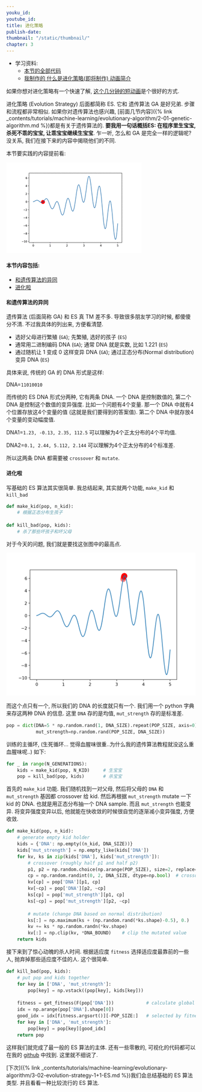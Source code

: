```yaml
---
youku_id:
youtube_id:
title: 进化策略
publish-date:
thumbnail: "/static/thumbnail/"
chapter: 3
---
```



* 学习资料:
  * [本节的全部代码](https://github.com/MorvanZhou/Evolutionary-Algorithm/blob/master/tutorial-contents/Evolution%20Strategy/Evolution%20Strategy%20Basic.py)
  * [我制作的 什么是进化策略(即将制作) 动画简介](#)

如果你想对进化策略有一个快速了解, [这个几分钟的短动画](#)是个很好的方式.

进化策略 (Evolution Strategy) 后面都简称 ES. 它和 遗传算法 GA 是好兄弟. 步骤和流程都非常相似.
如果你对遗传算法也感兴趣, [前面几节内容]({% link _contents/tutorials/machine-learning/evolutionary-algorithm/2-01-genetic-algorithm.md %})都是有关于遗传算法的.
**要我用一句话概括ES: 在程序里生宝宝, 杀死不乖的宝宝, 让乖宝宝继续生宝宝**. 乍一听, 怎么和 GA 是完全一样的逻辑呢?
没关系, 我们在接下来的内容中揭晓他们的不同.

本节要实践的内容提前看:

<img class="course-image" src="/static/results/evolutionary-algorithm/3-1-0.gif">


#### 本节内容包括:

* [和遗传算法的异同](#2GA)
* [进化啦](#eval)


<h4 class="tut-h4-pad" id="2GA">和遗传算法的异同</h4>

遗传算法 (后面简称 GA) 和 ES 真 TM 差不多. 导致很多朋友学习的时候, 都傻傻分不清.
不过我具体的列出来, 方便看清楚.

* 选好父母进行繁殖 (`GA`); 先繁殖, 选好的孩子 (`ES`)
* 通常用二进制编码 DNA (`GA`); 通常 DNA 就是实数, 比如 1.221 (`ES`)
* 通过随机让 1 变成 0 这样变异 DNA (`GA`); 通过正态分布(Normal distribution)变异 DNA (`ES`)

具体来说, 传统的 GA 的 DNA 形式是这样:

DNA=`11010010`

而传统的 ES DNA 形式分两种, 它有两条 DNA. 一个 DNA 是控制数值的, 第二个 DNA 是控制这个数值的变异强度.
比如一个问题有4个变量. 那一个 DNA 中就有4个位置存放这4个变量的值 (这就是我们要得到的答案值).
第二个 DNA 中就存放4个变量的变动幅度值.

DNA1=`1.23, -0.13, 2.35, 112.5` 可以理解为4个正太分布的4个平均值.

DNA2=`0.1, 2.44, 5.112, 2.144`  可以理解为4个正太分布的4个标准差.

所以这两条 DNA 都需要被 `crossover` 和 `mutate`.


<h4 class="tut-h4-pad" id="eval">进化啦</h4>

写基础的 ES 算法其实很简单. 我总结起来, 其实就两个功能, `make_kid` 和 `kill_bad`

```python
def make_kid(pop, n_kid):
    # 根据正态分布生孩子

def kill_bad(pop, kids):
    # 杀了那些坏孩子和坏父母
```

对于今天的问题, 我们就是要找这张图中的最高点.

<img class="course-image" src="/static/results/evolutionary-algorithm/2-1-1.png">

而这个点只有一个, 所以我们的 DNA 的长度就只有一个. 我们用一个 python 字典来存这两种 DNA 的信息.
这里 `DNA` 存的是均值, `mut_strength` 存的是标准差.

```python
pop = dict(DNA=5 * np.random.rand(1, DNA_SIZE).repeat(POP_SIZE, axis=0),   # initialize the pop DNA values
           mut_strength=np.random.rand(POP_SIZE, DNA_SIZE))
```

训练的主循环, (生死循环... 觉得血腥味很重..为什么我的遗传算法教程就没这么重血腥味呢..) 如下:

```python
for _ in range(N_GENERATIONS):
    kids = make_kid(pop, N_KID)     # 生宝宝
    pop = kill_bad(pop, kids)       # 杀宝宝
```

首先的 `make_kid` 功能. 我们随机找到一对父母, 然后将父母的 `DNA` 和 `mut_strength` 基因都 crossover 给 kid.
然后再根据 `mut_strength` mutate 一下 kid 的 DNA. 也就是用正态分布抽一个 DNA sample. 而且 `mut_strength` 也能变异.
将变异强度变异以后, 他就能在快收敛的时候很自觉的逐渐减小变异强度, 方便收敛.

```python
def make_kid(pop, n_kid):
    # generate empty kid holder
    kids = {'DNA': np.empty((n_kid, DNA_SIZE))}
    kids['mut_strength'] = np.empty_like(kids['DNA'])
    for kv, ks in zip(kids['DNA'], kids['mut_strength']):
        # crossover (roughly half p1 and half p2)
        p1, p2 = np.random.choice(np.arange(POP_SIZE), size=2, replace=False)
        cp = np.random.randint(0, 2, DNA_SIZE, dtype=np.bool)  # crossover points
        kv[cp] = pop['DNA'][p1, cp]
        kv[~cp] = pop['DNA'][p2, ~cp]
        ks[cp] = pop['mut_strength'][p1, cp]
        ks[~cp] = pop['mut_strength'][p2, ~cp]

        # mutate (change DNA based on normal distribution)
        ks[:] = np.maximum(ks + (np.random.rand(*ks.shape)-0.5), 0.)    # must > 0
        kv += ks * np.random.randn(*kv.shape)
        kv[:] = np.clip(kv, *DNA_BOUND)    # clip the mutated value
    return kids
```

接下来到了惊心动魄的杀人时间. 根据适应度 `fitness` 选择适应度最靠前的一些人,
抛弃掉那些适应度不佳的人. 这个很简单.

```python
def kill_bad(pop, kids):
    # put pop and kids together
    for key in ['DNA', 'mut_strength']:
        pop[key] = np.vstack((pop[key], kids[key]))

    fitness = get_fitness(F(pop['DNA']))            # calculate global fitness
    idx = np.arange(pop['DNA'].shape[0])
    good_idx = idx[fitness.argsort()][-POP_SIZE:]   # selected by fitness ranking (not value)
    for key in ['DNA', 'mut_strength']:
        pop[key] = pop[key][good_idx]
    return pop
```

这样我们就完成了最一般的 ES 算法的主体. 还有一些零散的, 可视化的代码都可以在我的 [github](https://github.com/MorvanZhou/Evolutionary-Algorithm/blob/master/tutorial-contents/Evolution%20Strategy/Evolution%20Strategy%20Basic.py) 中找到.
这里就不细说了.

[下次]({% link _contents/tutorials/machine-learning/evolutionary-algorithm/3-02-evolution-strategy-1+1-ES.md %})我们会总结基础的 ES 算法类型. 并且看看一种比较流行的 ES 算法.